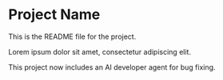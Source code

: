 # Project Name
This is the README file for the project.

Lorem ipsum dolor sit amet, consectetur adipiscing elit.

This project now includes an AI developer agent for bug fixing.

